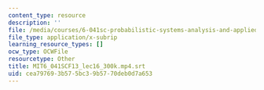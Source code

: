 ```yaml
---
content_type: resource
description: ''
file: /media/courses/6-041sc-probabilistic-systems-analysis-and-applied-probability-fall-2013/cea797693b575bc39b5770deb0d7a653_MIT6_041SCF13_lec16_300k.mp4.vtt
file_type: application/x-subrip
learning_resource_types: []
ocw_type: OCWFile
resourcetype: Other
title: MIT6_041SCF13_lec16_300k.mp4.srt
uid: cea79769-3b57-5bc3-9b57-70deb0d7a653
---
```

